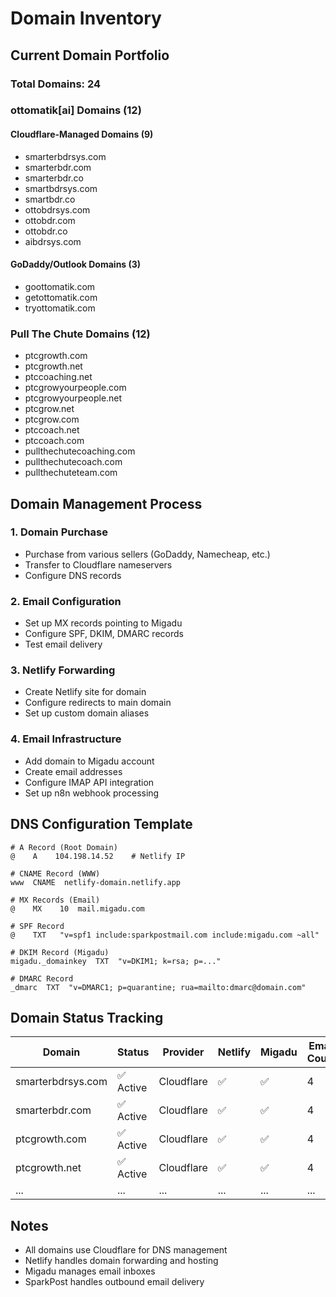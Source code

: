 # Domain Inventory

## Current Domain Portfolio

### **Total Domains: 24**

### **ottomatik[ai] Domains (12)**

#### **Cloudflare-Managed Domains (9)**
- smarterbdrsys.com
- smarterbdr.com
- smarterbdr.co
- smartbdrsys.com
- smartbdr.co
- ottobdrsys.com
- ottobdr.com
- ottobdr.co
- aibdrsys.com

#### **GoDaddy/Outlook Domains (3)**
- goottomatik.com
- getottomatik.com
- tryottomatik.com

### **Pull The Chute Domains (12)**
- ptcgrowth.com
- ptcgrowth.net
- ptccoaching.net
- ptcgrowyourpeople.com
- ptcgrowyourpeople.net
- ptcgrow.net
- ptcgrow.com
- ptccoach.net
- ptccoach.com
- pullthechutecoaching.com
- pullthechutecoach.com
- pullthechuteteam.com

## Domain Management Process

### **1. Domain Purchase**
- Purchase from various sellers (GoDaddy, Namecheap, etc.)
- Transfer to Cloudflare nameservers
- Configure DNS records

### **2. Email Configuration**
- Set up MX records pointing to Migadu
- Configure SPF, DKIM, DMARC records
- Test email delivery

### **3. Netlify Forwarding**
- Create Netlify site for domain
- Configure redirects to main domain
- Set up custom domain aliases

### **4. Email Infrastructure**
- Add domain to Migadu account
- Create email addresses
- Configure IMAP API integration
- Set up n8n webhook processing

## DNS Configuration Template

```dns
# A Record (Root Domain)
@    A    104.198.14.52    # Netlify IP

# CNAME Record (WWW)
www  CNAME  netlify-domain.netlify.app

# MX Records (Email)
@    MX    10  mail.migadu.com

# SPF Record
@    TXT   "v=spf1 include:sparkpostmail.com include:migadu.com ~all"

# DKIM Record (Migadu)
migadu._domainkey  TXT  "v=DKIM1; k=rsa; p=..."

# DMARC Record
_dmarc  TXT  "v=DMARC1; p=quarantine; rua=mailto:dmarc@domain.com"
```

## Domain Status Tracking

| Domain | Status | Provider | Netlify | Migadu | Email Count |
|--------|--------|----------|---------|--------|-------------|
| smarterbdrsys.com | ✅ Active | Cloudflare | ✅ | ✅ | 4 |
| smarterbdr.com | ✅ Active | Cloudflare | ✅ | ✅ | 4 |
| ptcgrowth.com | ✅ Active | Cloudflare | ✅ | ✅ | 4 |
| ptcgrowth.net | ✅ Active | Cloudflare | ✅ | ✅ | 4 |
| ... | ... | ... | ... | ... | ... |

## Notes
- All domains use Cloudflare for DNS management
- Netlify handles domain forwarding and hosting
- Migadu manages email inboxes
- SparkPost handles outbound email delivery
